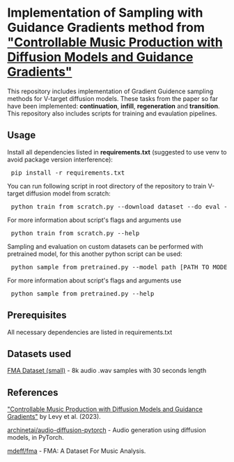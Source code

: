 # Implementation of Sampling with Guidance Gradients method from ["Controllable Music Production with Diffusion Models and Guidance Gradients"](https://arxiv.org/pdf/2311.00613)

This repository includes implementation of Gradient Guidence sampling methods for V-target diffusion models. These tasks from the paper so far have been implemented: **continuation**, **infill**, **regeneration** and **transition**. This repository also includes scripts for training and evaulation pipelines.

## Usage

Install all dependencies listed in **requirements.txt** (suggested to use venv to avoid package version interference):

<pre> pip install -r requirements.txt</pre>

You can run following script in root directory of the repository to train V-target diffusion model from scratch:

<pre> python train_from_scratch.py --download_dataset --do_eval --do_logging --save_model_dir -d [TRAINING DATASET DIR PATH]</pre>

For more information about script's flags and arguments use 

<pre> python train_from_scratch.py --help </pre>

Sampling and evaluation on custom datasets can be performed with pretrained model, for this another python script can be used:

<pre> python sample_from_pretrained.py --model_path [PATH TO MODEL WEIGHTS] --num_steps [NUMBER OF STEPS IN SAMPLING PROCEDURE] --dataset_path [DATASET EVALUATION PATH] --task [TAKS NAME] --repeats [NUMBER OF ITERATIONS] --save_dir [WHERE TO SAVE SAMPLED AUDIO] --save_format [AUDIO FORMAT] </pre>

For more information about script's flags and arguments use

<pre> python sample_from_pretrained.py --help </pre>

## Prerequisites
All necessary dependencies are listed in requirements.txt


## Datasets used
[FMA Dataset (small)](https://os.unil.cloud.switch.ch/fma/fma_small.zip) - 8k audio .wav samples with 30 seconds length


## References
["Controllable Music Production with Diffusion Models and Guidance Gradients"](https://arxiv.org/pdf/2311.00613) by Levy et al. (2023).

[archinetai/audio-diffusion-pytorch](https://github.com/archinetai/audio-diffusion-pytorch) - Audio generation using diffusion models, in PyTorch.

[mdeff/fma](https://github.com/mdeff/fma) - FMA: A Dataset For Music Analysis.
